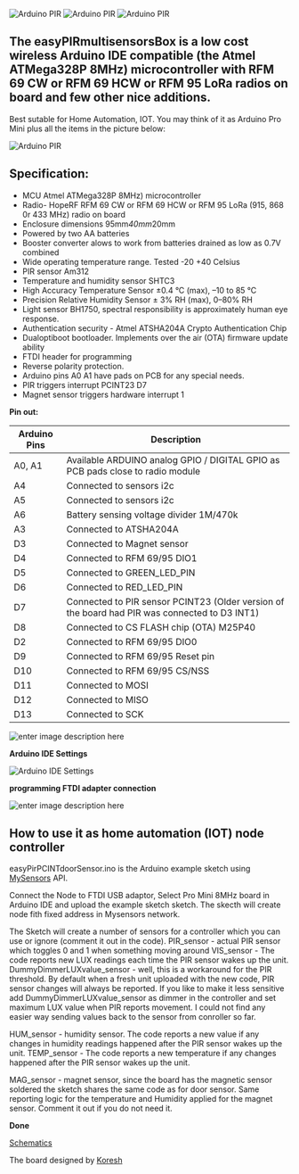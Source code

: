 ![Arduino PIR](https://github.com/EasySensors/easyPIRmultisensorsBox2/blob/master/pics/Easy_PIR_MAIN.jpg?raw=true)
![Arduino PIR](https://github.com/EasySensors/easyPIRmultisensorsBox2/blob/master/pics/Easy_PIR_PCB_TOP.jpg?raw=true)
![Arduino PIR](https://github.com/EasySensors/easyPIRmultisensorsBox2/blob/master/pics/Easy_PIR_BOTTOM.jpg?raw=true)


**The easyPIRmultisensorsBox is a low cost wireless Arduino IDE compatible (the Atmel ATMega328P 8MHz) microcontroller with  RFM 69 CW or RFM 69 HCW or RFM 95 LoRa  radios on board and few other nice additions.** 
------------------------------------------------------------------------

Best sutable for Home Automation, IOT.  You may think of it as Arduino Pro Mini plus all the items in the picture below:

![Arduino PIR](https://github.com/EasySensors/easyPIRmultisensorsBox2/blob/master/pics/replcePIR3.jpg?raw=true)

## Specification: ##

 - MCU Atmel ATMega328P 8MHz) microcontroller
 - Radio- HopeRF RFM 69 CW or RFM 69 HCW or RFM 95 LoRa  (915, 868 0r 433 MHz) radio on board
 - Enclosure dimensions 95mm*40mm*20mm 
 - Powered by two AA batteries
 - Booster converter alows to work from batteries drained as low as 0.7V combined
 - Wide operating temperature range. Tested -20 +40 Celsius
 - PIR sensor Am312 
 - Temperature and humidity sensor SHTC3 
 - High Accuracy Temperature Sensor ±0.4 °C (max), –10 to 85 °C
 - Precision Relative Humidity Sensor ± 3% RH (max), 0–80% RH
 - Light sensor BH1750,  spectral responsibility is approximately human eye response.
 - Authentication security - Atmel ATSHA204A Crypto Authentication Chip
 - Dualoptiboot bootloader. Implements over the air (OTA) firmware update ability
 - FTDI  header for programming
 - Reverse polarity protection.
 - Arduino pins A0 A1 have pads on PCB for any special needs.
 - PIR triggers interrupt PCINT23 D7
 - Magnet sensor triggers hardware interrupt 1

**Pin out:** 


Arduino Pins|	Description
------------|--------------
A0, A1 |	Available ARDUINO analog GPIO / DIGITAL GPIO as PCB pads close to radio module
A4 |	Connected to sensors i2c
A5 |	Connected to sensors i2c
A6 |	Battery sensing voltage divider 1M/470k
A3 |	Connected to  ATSHA204A
D3 |	Connected to  Magnet sensor
D4 |	Connected to RFM 69/95 DIO1 
D5 | Connected to  GREEN_LED_PIN
D6 | Connected to  RED_LED_PIN
D7 | Connected to  PIR sensor  PCINT23 (Older version of the board had PIR was connected to D3 INT1)
D8 |	Connected to CS FLASH chip (OTA) M25P40
D2 |	Connected to RFM 69/95 DIO0 
D9 | Connected to RFM 69/95 Reset pin 
D10 |	Connected to RFM 69/95 CS/NSS
D11 |	Connected to  MOSI
D12 |	Connected to  MISO
D13 |	Connected to  SCK

![enter image description here](https://github.com/EasySensors/easyPIRmultisensorsBox2/blob/master/pics/FTDIpinout.png?raw=true)

**Arduino IDE Settings**

![Arduino IDE Settings](https://github.com/EasySensors/ButtonSizeNode/blob/master/pics/IDEsettings.jpg?raw=true)


**programming FTDI adapter connection**

![enter image description here](https://github.com/EasySensors/ButtonSizeNode/blob/master/pics/FTDIvcc5-3.jpg?raw=true)


How to use it as home automation (IOT) node controller
------------------------------------------------------

easyPirPCINTdoorSensor.ino is the Arduino example sketch using [MySensors](https://www.mysensors.org/) API. 


Connect the Node to FTDI USB adaptor, Select Pro Mini 8MHz board in Arduino IDE and upload the example sketch sketch.
The skecth will create node fith fixed address in Mysensors network.

The Sketch will create a number of sensors for a controller which you can use or ignore (comment it out in the code).
PIR_sensor - actual PIR sensor which toggles 0 and 1 when something moving around
VIS_sensor  - The code reports new LUX readings each time the PIR sensor wakes up the unit. 
DummyDimmerLUXvalue_sensor - well, this is a workaround for the PIR threshold.  By default when a fresh unit uploaded with the new code, PIR sensor changes will always be reported. If you like to make it less sensitive add  DummyDimmerLUXvalue_sensor  as dimmer in the controller and set maximum LUX value when PIR reports movement. I could not find any easier way sending values back to the sensor from conroller so far.
 
HUM_sensor - humidity sensor. The code reports a new value if any changes in humidity readings happened after the PIR sensor wakes up the unit. 
TEMP_sensor - The code reports a new temperature if any changes happened after the PIR sensor wakes up the unit.

MAG_sensor - magnet sensor, since the board has the magnetic sensor soldered the sketch shares the same code as for door sensor. Same reporting logic for the temperature and Humidity applied for the magnet sensor. Comment it out if you do not need it. 


**Done**

[Schematics](https://github.com/EasySensors/easyPIRmultisensorsBox2/blob/master/Schematics_pir_magnet_window_sensor.PDF)

The board designed by  [Koresh](https://www.openhardware.io/user/143/projects/Koresh)

